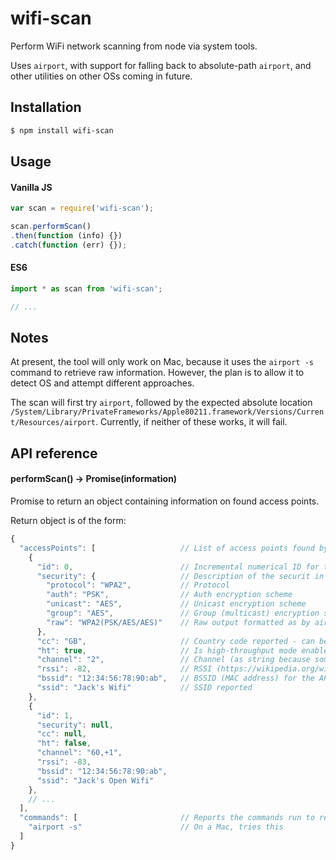 # wifi-scan
Perform WiFi network scanning from node via system tools.

Uses `airport`, with support for falling back to absolute-path `airport`, and
other utilities on other OSs coming in future.

## Installation

```bash
$ npm install wifi-scan
```

## Usage

#### Vanilla JS
```js
var scan = require('wifi-scan');

scan.performScan()
.then(function (info) {})
.catch(function (err) {});
```

#### ES6
```js
import * as scan from 'wifi-scan';

// ...
```

## Notes
At present, the tool will only work on Mac, because it uses the `airport -s`
command to retrieve raw information. However, the plan is to allow it to detect
OS and attempt different approaches.

The scan will first try `airport`, followed by the expected absolute location
`/System/Library/PrivateFrameworks/Apple80211.framework/Versions/Current/Resources/airport`.
Currently, if neither of these works, it will fail.

## API reference

#### performScan() -> Promise(information)
Promise to return an object containing information on found access points.

Return object is of the form:

```js
{
  "accessPoints": [                   // List of access points found by the scan
    {
      "id": 0,                        // Incremental numerical ID for the AP
      "security": {                   // Description of the securit in use by AP - can be null
        "protocol": "WPA2",           // Protocol
        "auth": "PSK",                // Auth encryption scheme
        "unicast": "AES",             // Unicast encryption scheme
        "group": "AES",               // Group (multicast) encryption scheme
        "raw": "WPA2(PSK/AES/AES)"    // Raw output formatted as by airport -s
      },
      "cc": "GB",                     // Country code reported - can be null
      "ht": true,                     // Is high-throughput mode enabled?
      "channel": "2",                 // Channel (as string because sometimes '+1' etc)
      "rssi": -82,                    // RSSI (https://wikipedia.org/wiki/Received_signal_strength_indication)
      "bssid": "12:34:56:78:90:ab",   // BSSID (MAC address) for the AP
      "ssid": "Jack's Wifi"           // SSID reported
    },
    {
      "id": 1,
      "security": null,
      "cc": null,
      "ht": false,
      "channel": "60,+1",
      "rssi": -83,
      "bssid": "12:34:56:78:90:ab",
      "ssid": "Jack's Open Wifi"
    },
    // ...
  ],
  "commands": [                       // Reports the commands run to retrieve the raw data
    "airport -s"                      // On a Mac, tries this
  ]
}
```
